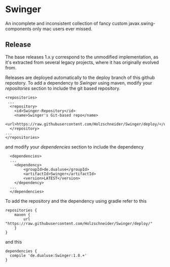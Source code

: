 # Swinger
An incomplete and inconsistent collection of fancy custom javax.swing-components only mac users ever missed.



Release
-------

The base releases 1.x.y correspond to the unmodified implementation, as it's extracted from several legacy projects, where it has originally evolved from.

Releases are deployed automatically to the deploy branch of this github repostory. 
To add a dependency to *Swinger* using maven, modify your *repositories* section to include the git based repository.

	<repositories>
	 ...
	  <repository>
	    <id>Swinger-Repository</id>
	    <name>Swinger's Git-based repo</name>
	    <url>https://raw.githubusercontent.com/Holzschneider/Swinger/deploy/</url>
	  </repository>
	...
	</repositories>
	
and modify your *dependencies* section to include the dependency
 
	  <dependencies>
	  ...
	  	<dependency>
	  		<groupId>de.dualuse</groupId>
	  		<artifactId>Swinger</artifactId>
	  		<version>LATEST</version>
	  	</dependency>
	  ...
	  </dependencies>


To add the repository and the dependency using gradle refer to this

	repositories {
	    maven {
	        url "https://raw.githubusercontent.com/Holzschneider/Swinger/deploy/"
	    }
	}

and this

	dependencies {
	  compile 'de.dualuse:Swinger:1.0.+'
	}

